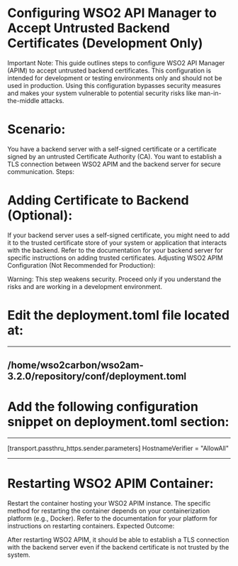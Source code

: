 # Configuring WSO2 API Manager to Accept Untrusted Backend Certificates (Development Only)
Important Note: This guide outlines steps to configure WSO2 API Manager (APIM) to accept untrusted backend certificates. This configuration is intended for development or testing environments only and should not be used in production. Using this configuration bypasses security measures and makes your system vulnerable to potential security risks like man-in-the-middle attacks.

# Scenario:

You have a backend server with a self-signed certificate or a certificate signed by an untrusted Certificate Authority (CA).
You want to establish a TLS connection between WSO2 APIM and the backend server for secure communication.
Steps:

# Adding Certificate to Backend (Optional):

If your backend server uses a self-signed certificate, you might need to add it to the trusted certificate store of your system or application that interacts with the backend. Refer to the documentation for your backend server for specific instructions on adding trusted certificates.
Adjusting WSO2 APIM Configuration (Not Recommended for Production):

Warning: This step weakens security. Proceed only if you understand the risks and are working in a development environment.

# Edit the deployment.toml file located at:
---
/home/wso2carbon/wso2am-3.2.0/repository/conf/deployment.toml
---
# Add the following configuration snippet on deployment.toml section:
--- 

[transport.passthru_https.sender.parameters]
HostnameVerifier = "AllowAll"

---

# Restarting WSO2 APIM Container:

Restart the container hosting your WSO2 APIM instance. The specific method for restarting the container depends on your containerization platform (e.g., Docker). Refer to the documentation for your platform for instructions on restarting containers.
Expected Outcome:

After restarting WSO2 APIM, it should be able to establish a TLS connection with the backend server even if the backend certificate is not trusted by the system.
